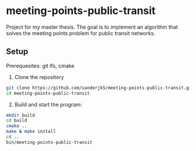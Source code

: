 # meeting-points-public-transit
Project for my master thesis. The goal is to implement an algorithm that solves the meeting points problem for public transit networks.

## Setup 
Prerequesites: git lfs, cmake

1. Clone the repository
```bash
git clone https://github.com/sanderjk5/meeting-points-public-transit.git
cd meeting-points-public-transit
```
2. Build and start the program:
```bash
mkdir build
cd build
cmake ..
make & make install
cd ..
bin/meeting-points-public-transit
```
